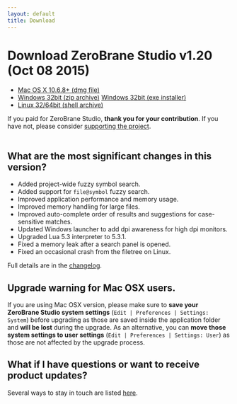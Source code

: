 ```yaml
---
layout: default
title: Download
---
```


# Download ZeroBrane Studio v1.20 (Oct 08 2015)

<ul class="download" id="download-options">
  <li><a class="mac" href="https://download.zerobrane.com/ZeroBraneStudioEduPack-1.20-macos.dmg" onclick="var that=this;_gaq.push(['_trackEvent','Download-macos','ZeroBraneStudioEduPack-1.20-macos.dmg',this.href]);setTimeout(function(){location.href=that.href;},200);return false;">
    Mac OS X 10.6.8+ (dmg file)</a></li>
  <li><a class="winzip" href="https://download.zerobrane.com/ZeroBraneStudioEduPack-1.20-win32.zip" onclick="var that=this;_gaq.push(['_trackEvent','Download-win32','ZeroBraneStudioEduPack-1.20-win32.zip',this.href]);setTimeout(function(){location.href=that.href;},200);return false;">
    Windows 32bit (zip archive)</a>
      <a class="winexe" href="https://download.zerobrane.com/ZeroBraneStudioEduPack-1.20-win32.exe" onclick="var that=this;_gaq.push(['_trackEvent','Download-win32','ZeroBraneStudioEduPack-1.20-win32.exe',this.href]);setTimeout(function(){location.href=that.href;},200);return false;">
    Windows 32bit (exe installer)</a></li>
  <li><a class="linux" href="https://download.zerobrane.com/ZeroBraneStudioEduPack-1.20-linux.sh" onclick="var that=this;_gaq.push(['_trackEvent','Download-linux','ZeroBraneStudioEduPack-1.20-linux.sh',this.href]);setTimeout(function(){location.href=that.href;},200);return false;">
    Linux 32/64bit (shell archive)</a></li>
</ul>
<div class="thank-you" id="thank-you">If you paid for ZeroBrane Studio, <strong>thank you for your contribution</strong>. If you have not, please consider <a href="support">supporting the project</a>.</div>
<div class="separator">&nbsp;</div>

## What are the most significant changes in this version?

- Added project-wide fuzzy symbol search.
- Added support for `file@symbol` fuzzy search.
- Improved application performance and memory usage.
- Improved memory handling for large files.
- Improved auto-complete order of results and suggestions for case-sensitive matches.
- Updated Windows launcher to add dpi awareness for high dpi monitors.
- Upgraded Lua 5.3 interpreter to 5.3.1.
- Fixed a memory leak after a search panel is opened.
- Fixed an occasional crash from the filetree on Linux.

Full details are in the [changelog](https://github.com/pkulchenko/ZeroBraneStudio/blob/master/CHANGELOG.md).

## Upgrade warning for Mac OSX users.

If you are using Mac OSX version, please make sure to **save your ZeroBrane Studio system settings** (`Edit | Preferences | Settings: System`) before upgrading as those are saved inside the application folder and **will be lost** during the upgrade.
As an alternative, you can **move those system settings to user settings** (`Edit | Preferences | Settings: User`) as those are not affected by the upgrade process.

## What if I have questions or want to receive product updates?

Several ways to stay in touch are listed [here](community).
